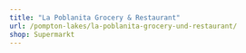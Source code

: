 ```yaml
---
title: "La Poblanita Grocery & Restaurant"
url: /pompton-lakes/la-poblanita-grocery-und-restaurant/
shop: Supermarkt
---
```

